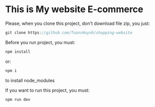 # This is My website E-commerce

Please, when you clone this project, don't download file zip, you just: 
```js
git clone https://github.com/TuansHuynh/shopping-website
```

Before you run project, you must:
```js
npm install
```
or: 
```js
npm i
```
to install node_modules

If you want to run this project, you must:
```js
npm run dev
```
